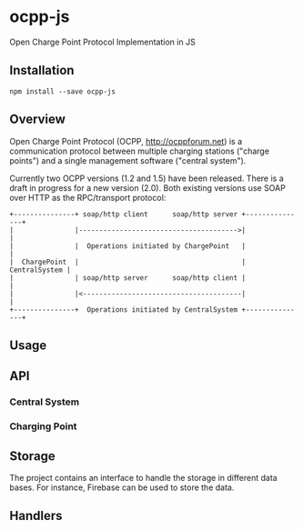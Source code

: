 # ocpp-js
Open Charge Point Protocol Implementation in JS

## Installation
`npm install --save ocpp-js`

## Overview

Open Charge Point Protocol (OCPP, <http://ocppforum.net>) is a communication
protocol between multiple charging stations ("charge points") and a single
management software ("central system").

Currently two OCPP versions (1.2 and 1.5) have been released.
There is a draft in progress for a new version (2.0).
Both existing versions use SOAP over HTTP as the RPC/transport protocol:

    +---------------+ soap/http client      soap/http server +---------------+
    |               |--------------------------------------->|               |
    |               |  Operations initiated by ChargePoint   |               |
    |  ChargePoint  |                                        | CentralSystem |
    |               | soap/http server      soap/http client |               |
    |               |<---------------------------------------|               |
    +---------------+  Operations initiated by CentralSystem +---------------+


## Usage


## API
### Central System
### Charging Point

## Storage
The project contains an interface to handle the storage in different data bases.
For instance, Firebase can be used to store the data.

## Handlers
